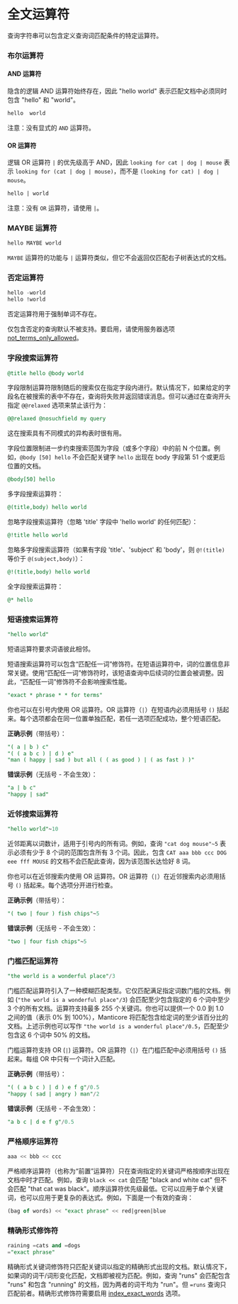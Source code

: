 # 全文运算符

查询字符串可以包含定义查询词匹配条件的特定运算符。

### 布尔运算符

#### AND 运算符

隐含的逻辑 AND 运算符始终存在，因此 "hello world" 表示匹配文档中必须同时包含 "hello" 和 "world"。

```sql
hello  world
```

注意：没有显式的 `AND` 运算符。

#### OR 运算符

逻辑 OR 运算符 `|` 的优先级高于 AND，因此 `looking for cat | dog | mouse` 表示 `looking for (cat | dog | mouse)`，而不是 `(looking for cat) | dog | mouse`。

```sql
hello | world
```

注意：没有 `OR` 运算符，请使用 `|`。

### MAYBE 运算符

```sql
hello MAYBE world
```

`MAYBE` 运算符的功能与 `|` 运算符类似，但它不会返回仅匹配右子树表达式的文档。

### 否定运算符

```sql
hello -world
hello !world
```

否定运算符用于强制单词不存在。

仅包含否定的查询默认不被支持。要启用，请使用服务器选项 [not_terms_only_allowed](../../Server_settings/Searchd.md#not_terms_only_allowed)。

### 字段搜索运算符

```sql
@title hello @body world
```

字段限制运算符限制随后的搜索仅在指定字段内进行。默认情况下，如果给定的字段名在被搜索的表中不存在，查询将失败并返回错误消息。但可以通过在查询开头指定 `@@relaxed` 选项来禁止该行为：

```sql
@@relaxed @nosuchfield my query
```

这在搜索具有不同模式的异构表时很有用。

字段位置限制进一步约束搜索范围为字段（或多个字段）中的前 N 个位置。例如，`@body [50] hello` 不会匹配关键字 `hello` 出现在 body 字段第 51 个或更后位置的文档。

```sql
@body[50] hello
```

多字段搜索运算符：

```sql
@(title,body) hello world
```

忽略字段搜索运算符（忽略 'title' 字段中 'hello world' 的任何匹配）：

```sql
@!title hello world
```

忽略多字段搜索运算符（如果有字段 'title'、'subject' 和 'body'，则 `@!(title)` 等价于 `@(subject,body)`）：

```sql
@!(title,body) hello world
```

全字段搜索运算符：

```sql
@* hello
```

### 短语搜索运算符

```sql
"hello world"
```

短语运算符要求词语彼此相邻。

短语搜索运算符可以包含“匹配任一词”修饰符。在短语运算符中，词的位置信息非常关键。使用“匹配任一词”修饰符时，该短语查询中后续词的位置会被调整。因此，“匹配任一词”修饰符不会影响搜索性能。

```sql
"exact * phrase * * for terms"
```

你也可以在引号内使用 OR 运算符。OR 运算符（`|`）在短语内必须用括号 `()` 括起来。每个选项都会在同一位置单独匹配，若任一选项匹配成功，整个短语匹配。

**正确示例**（带括号）：
```sql
"( a | b ) c"
"( ( a b c ) | d ) e"
"man ( happy | sad ) but all ( ( as good ) | ( as fast ) )"
```

**错误示例**（无括号 - 不会生效）：
```sql
"a | b c"
"happy | sad"
```

### 近邻搜索运算符

```sql
"hello world"~10
```

近邻距离以词数计，适用于引号内的所有词。例如，查询 `"cat dog mouse"~5` 表示必须有少于 8 个词的范围包含所有 3 个词。因此，包含 `CAT aaa bbb ccc DOG eee fff MOUSE` 的文档不会匹配此查询，因为该范围长达恰好 8 词。

你也可以在近邻搜索内使用 OR 运算符。OR 运算符（`|`）在近邻搜索内必须用括号 `()` 括起来。每个选项分开进行检查。

**正确示例**（带括号）：
```sql
"( two | four ) fish chips"~5
```

**错误示例**（无括号 - 不会生效）：
```sql
"two | four fish chips"~5
```

### 门槛匹配运算符

```sql
"the world is a wonderful place"/3
```

门槛匹配运算符引入了一种模糊匹配类型。它仅匹配满足指定词数门槛的文档。例如 (`"the world is a wonderful place"/3`) 会匹配至少包含指定的 6 个词中至少 3 个的所有文档。运算符支持最多 255 个关键词。你也可以提供一个 0.0 到 1.0 之间的值（表示 0% 到 100%），Manticore 将匹配包含给定词的至少该百分比的文档。上述示例也可以写作 `"the world is a wonderful place"/0.5`，匹配至少包含这 6 个词中 50% 的文档。

门槛运算符支持 OR (`|`) 运算符。OR 运算符（`|`）在门槛匹配中必须用括号 `()` 括起来。每组 OR 中只有一个词计入匹配。

**正确示例**（带括号）：
```sql
"( ( a b c ) | d ) e f g"/0.5
"happy ( sad | angry ) man"/2
```

**错误示例**（无括号 - 不会生效）：
```sql
"a b c | d e f g"/0.5
```

### 严格顺序运算符

```sql
aaa << bbb << ccc
```

严格顺序运算符（也称为“前置”运算符）只在查询指定的关键词严格按顺序出现在文档中时才匹配。例如，查询 `black << cat` 会匹配 "black and white cat" 但不会匹配 "that cat was black"。顺序运算符优先级最低。它可以应用于单个关键词，也可以应用于更复杂的表达式。例如，下面是一个有效的查询：

```sql
(bag of words) << "exact phrase" << red|green|blue
```

### 精确形式修饰符

```sql
raining =cats and =dogs
="exact phrase"
```

精确形式关键词修饰符只匹配关键词以指定的精确形式出现的文档。默认情况下，如果词的词干/词形变化匹配，文档即被视为匹配。例如，查询 "runs" 会匹配包含 "runs" 和包含 "running" 的文档，因为两者的词干均为 "run"。但 `=runs` 查询只匹配前者。精确形式修饰符需要启用 [index_exact_words](../../Creating_a_table/NLP_and_tokenization/Morphology.md#index_exact_words) 选项。


























































































































